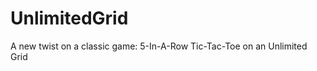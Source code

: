 UnlimitedGrid
=============

A new twist on a classic game: 5-In-A-Row Tic-Tac-Toe on an Unlimited Grid

